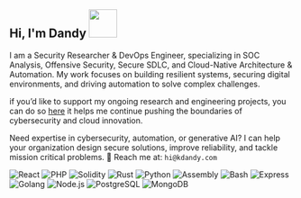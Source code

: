 <h2> Hi, I'm Dandy <img src="https://media.giphy.com/media/mGcNjsfWAjY5AEZNw6/giphy.gif" width="50"></h2>

I am a Security Researcher & DevOps Engineer, specializing in SOC Analysis, Offensive Security, Secure SDLC, and Cloud-Native Architecture & Automation. My work focuses on building resilient systems, securing digital environments, and driving automation to solve complex challenges.

if you’d like to support my ongoing research and engineering projects, you can do so [here](https://github.com/sponsors/kdandy) it helps me continue pushing the boundaries of cybersecurity and cloud innovation.

Need expertise in cybersecurity, automation, or generative AI? I can help your organization design secure solutions, improve reliability, and tackle mission critical problems.
📩 Reach me at: `hi@kdandy.com`

![React](https://img.shields.io/badge/React-Advanced-blue)
![PHP](https://img.shields.io/badge/PHP-Intermediate-lightblue)
![Solidity](https://img.shields.io/badge/Solidity-Expert-darkgrey)
![Rust](https://img.shields.io/badge/Rust-Advanced-brown)
![Python](https://img.shields.io/badge/Python-Security%20Tools-3776AB)
![Assembly](https://img.shields.io/badge/Assembly-Advanced-red)
![Bash](https://img.shields.io/badge/Bash-Scripting-lightgrey)
![Express](https://img.shields.io/badge/Express-Advanced-4EAA25)
![Golang](https://img.shields.io/badge/Golang-Advanced-blue)
![Node.js](https://img.shields.io/badge/Node.js-Advanced-green)
![PostgreSQL](https://img.shields.io/badge/PostgreSQL-Intermediate-336791)
![MongoDB](https://img.shields.io/badge/MongoDB-Advanced-brightgreen)
